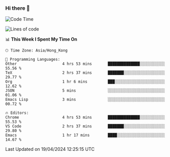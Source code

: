 ### Hi there 👋

<!--
**nicehiro/nicehiro** is a ✨ _special_ ✨ repository because its `README.md` (this file) appears on your GitHub profile.

Here are some ideas to get you started:

- 🔭 I’m currently working on ...
- 🌱 I’m currently learning ...
- 👯 I’m looking to collaborate on ...
- 🤔 I’m looking for help with ...
- 💬 Ask me about ...
- 📫 How to reach me: ...
- 😄 Pronouns: ...
- ⚡ Fun fact: ...
-->

<!--START_SECTION:waka-->
![Code Time](http://img.shields.io/badge/Code%20Time-313%20hrs%2032%20mins-blue)

![Lines of code](https://img.shields.io/badge/From%20Hello%20World%20I%27ve%20Written-2.6%20million%20lines%20of%20code-blue)

📊 **This Week I Spent My Time On** 

```text
🕑︎ Time Zone: Asia/Hong_Kong

💬 Programming Languages: 
Other                    4 hrs 53 mins       ██████████████░░░░░░░░░░░   55.56 % 
TeX                      2 hrs 37 mins       ███████░░░░░░░░░░░░░░░░░░   29.77 % 
Org                      1 hr 6 mins         ███░░░░░░░░░░░░░░░░░░░░░░   12.62 % 
JSON                     5 mins              ░░░░░░░░░░░░░░░░░░░░░░░░░   01.06 % 
Emacs Lisp               3 mins              ░░░░░░░░░░░░░░░░░░░░░░░░░   00.72 % 

🔥 Editors: 
Chrome                   4 hrs 53 mins       ██████████████░░░░░░░░░░░   55.53 % 
VS Code                  2 hrs 37 mins       ███████░░░░░░░░░░░░░░░░░░   29.80 % 
Emacs                    1 hr 17 mins        ████░░░░░░░░░░░░░░░░░░░░░   14.67 % 
```


 Last Updated on 19/04/2024 12:25:15 UTC
<!--END_SECTION:waka-->
